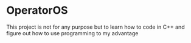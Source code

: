 # OperatorOS
This project is not for any purpose but to learn how to code in C++ and figure out how to use programming to my advantage
